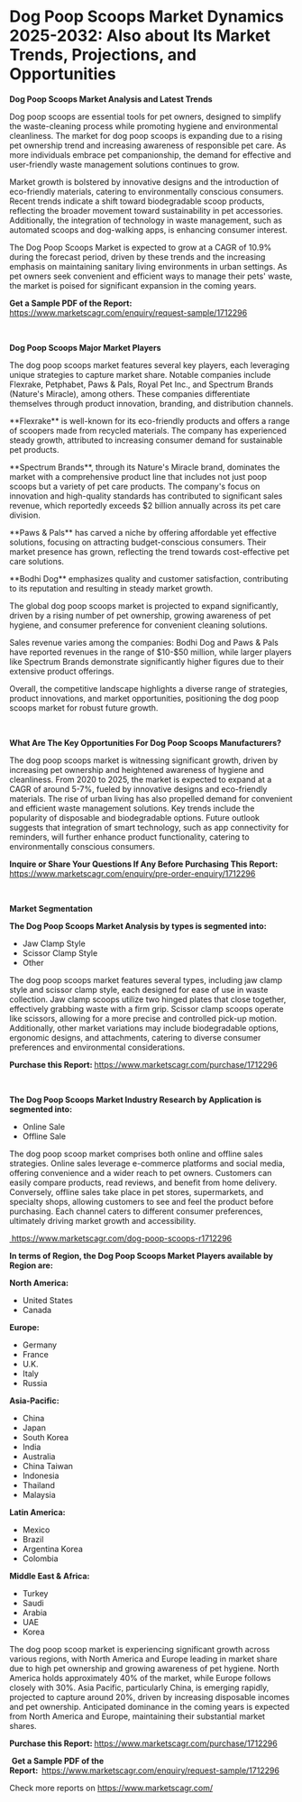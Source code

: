 <p><h1>Dog Poop Scoops Market Dynamics 2025-2032: Also about Its Market Trends, Projections, and Opportunities</h1></p><p><strong>Dog Poop Scoops Market Analysis and Latest Trends</strong></p>
<p><p>Dog poop scoops are essential tools for pet owners, designed to simplify the waste-cleaning process while promoting hygiene and environmental cleanliness. The market for dog poop scoops is expanding due to a rising pet ownership trend and increasing awareness of responsible pet care. As more individuals embrace pet companionship, the demand for effective and user-friendly waste management solutions continues to grow.</p><p>Market growth is bolstered by innovative designs and the introduction of eco-friendly materials, catering to environmentally conscious consumers. Recent trends indicate a shift toward biodegradable scoop products, reflecting the broader movement toward sustainability in pet accessories. Additionally, the integration of technology in waste management, such as automated scoops and dog-walking apps, is enhancing consumer interest.</p><p>The Dog Poop Scoops Market is expected to grow at a CAGR of 10.9% during the forecast period, driven by these trends and the increasing emphasis on maintaining sanitary living environments in urban settings. As pet owners seek convenient and efficient ways to manage their pets' waste, the market is poised for significant expansion in the coming years.</p></p>
<p><strong>Get a Sample PDF of the Report:&nbsp;</strong> <a href="https://www.marketscagr.com/enquiry/request-sample/1712296?utm_campaign=1889&utm_medium=2&utm_source=Github&utm_content=ia&utm_term=11012025&utm_id=dog-poop-scoops">https://www.marketscagr.com/enquiry/request-sample/1712296</a></p>
<p>&nbsp;</p>
<p><strong>Dog Poop Scoops Major Market Players</strong></p>
<p><p>The dog poop scoops market features several key players, each leveraging unique strategies to capture market share. Notable companies include Flexrake, Petphabet, Paws & Pals, Royal Pet Inc., and Spectrum Brands (Nature's Miracle), among others. These companies differentiate themselves through product innovation, branding, and distribution channels.</p><p>**Flexrake** is well-known for its eco-friendly products and offers a range of scoopers made from recycled materials. The company has experienced steady growth, attributed to increasing consumer demand for sustainable pet products. </p><p>**Spectrum Brands**, through its Nature's Miracle brand, dominates the market with a comprehensive product line that includes not just poop scoops but a variety of pet care products. The company's focus on innovation and high-quality standards has contributed to significant sales revenue, which reportedly exceeds $2 billion annually across its pet care division.</p><p>**Paws & Pals** has carved a niche by offering affordable yet effective solutions, focusing on attracting budget-conscious consumers. Their market presence has grown, reflecting the trend towards cost-effective pet care solutions. </p><p>**Bodhi Dog** emphasizes quality and customer satisfaction, contributing to its reputation and resulting in steady market growth. </p><p>The global dog poop scoops market is projected to expand significantly, driven by a rising number of pet ownership, growing awareness of pet hygiene, and consumer preference for convenient cleaning solutions. </p><p>Sales revenue varies among the companies: Bodhi Dog and Paws & Pals have reported revenues in the range of $10-$50 million, while larger players like Spectrum Brands demonstrate significantly higher figures due to their extensive product offerings.</p><p>Overall, the competitive landscape highlights a diverse range of strategies, product innovations, and market opportunities, positioning the dog poop scoops market for robust future growth.</p></p>
<p>&nbsp;</p>
<p><strong>What Are The Key Opportunities For Dog Poop Scoops Manufacturers?</strong></p>
<p><p>The dog poop scoops market is witnessing significant growth, driven by increasing pet ownership and heightened awareness of hygiene and cleanliness. From 2020 to 2025, the market is expected to expand at a CAGR of around 5-7%, fueled by innovative designs and eco-friendly materials. The rise of urban living has also propelled demand for convenient and efficient waste management solutions. Key trends include the popularity of disposable and biodegradable options. Future outlook suggests that integration of smart technology, such as app connectivity for reminders, will further enhance product functionality, catering to environmentally conscious consumers.</p></p>
<p><strong>Inquire or Share Your Questions If Any Before Purchasing This Report:</strong> <a href="https://www.marketscagr.com/enquiry/pre-order-enquiry/1712296?utm_campaign=1889&utm_medium=2&utm_source=Github&utm_content=ia&utm_term=11012025&utm_id=dog-poop-scoops">https://www.marketscagr.com/enquiry/pre-order-enquiry/1712296</a></p>
<p>&nbsp;</p>
<p><strong>Market Segmentation</strong></p>
<p><strong>The Dog Poop Scoops Market Analysis by types is segmented into:</strong></p>
<p><ul><li>Jaw Clamp Style</li><li>Scissor Clamp Style</li><li>Other</li></ul></p>
<p><p>The dog poop scoops market features several types, including jaw clamp style and scissor clamp style, each designed for ease of use in waste collection. Jaw clamp scoops utilize two hinged plates that close together, effectively grabbing waste with a firm grip. Scissor clamp scoops operate like scissors, allowing for a more precise and controlled pick-up motion. Additionally, other market variations may include biodegradable options, ergonomic designs, and attachments, catering to diverse consumer preferences and environmental considerations.</p></p>
<p><strong>Purchase this Report:&nbsp;</strong><a href="https://www.marketscagr.com/purchase/1712296?utm_campaign=1889&utm_medium=2&utm_source=Github&utm_content=ia&utm_term=11012025&utm_id=dog-poop-scoops">https://www.marketscagr.com/purchase/1712296</a></p>
<p>&nbsp;</p>
<p><strong>The Dog Poop Scoops Market Industry Research by Application is segmented into:</strong></p>
<p><ul><li>Online Sale</li><li>Offline Sale</li></ul></p>
<p><p>The dog poop scoop market comprises both online and offline sales strategies. Online sales leverage e-commerce platforms and social media, offering convenience and a wider reach to pet owners. Customers can easily compare products, read reviews, and benefit from home delivery. Conversely, offline sales take place in pet stores, supermarkets, and specialty shops, allowing customers to see and feel the product before purchasing. Each channel caters to different consumer preferences, ultimately driving market growth and accessibility.</p></p>
<p><a href="https://www.marketscagr.com/dog-poop-scoops-r1712296?utm_campaign=1889&utm_medium=2&utm_source=Github&utm_content=ia&utm_term=11012025&utm_id=dog-poop-scoops">&nbsp;https://www.marketscagr.com/dog-poop-scoops-r1712296</a></p>
<p><strong>In terms of Region, the Dog Poop Scoops Market Players available by Region are:</strong></p>
<p>
    <p> <strong> North America: </strong>
        <ul>
            <li>United States</li>
            <li>Canada</li>
        </ul>
        </p> 
    <p> <strong> Europe: </strong>
        <ul>
            <li>Germany</li>
            <li>France</li>
            <li>U.K.</li>
            <li>Italy</li>
            <li>Russia</li>
        </ul>
        </p> 
    <p> <strong> Asia-Pacific: </strong>
        <ul>
            <li>China</li>
            <li>Japan</li>
            <li>South Korea</li>
            <li>India</li>
            <li>Australia</li>
            <li>China Taiwan</li>
            <li>Indonesia</li>
            <li>Thailand</li>
            <li>Malaysia</li>
        </ul>
        </p> 
    <p> <strong> Latin America: </strong>
        <ul>
            <li>Mexico</li>
            <li>Brazil</li>
            <li>Argentina Korea</li>
            <li>Colombia</li>
        </ul>
        </p> 
    <p> <strong> Middle East & Africa: </strong>
        <ul>
            <li>Turkey</li>
            <li>Saudi</li>
            <li>Arabia</li>
            <li>UAE</li>
            <li>Korea</li>
        </ul>
    </p>
    </p>
<p><p>The dog poop scoop market is experiencing significant growth across various regions, with North America and Europe leading in market share due to high pet ownership and growing awareness of pet hygiene. North America holds approximately 40% of the market, while Europe follows closely with 30%. Asia Pacific, particularly China, is emerging rapidly, projected to capture around 20%, driven by increasing disposable incomes and pet ownership. Anticipated dominance in the coming years is expected from North America and Europe, maintaining their substantial market shares.</p></p>
<p><strong>Purchase this Report: </strong><a href="https://www.marketscagr.com/purchase/1712296?utm_campaign=1889&utm_medium=2&utm_source=Github&utm_content=ia&utm_term=11012025&utm_id=dog-poop-scoops">https://www.marketscagr.com/purchase/1712296</a></p>
<p>&nbsp;<strong>Get a Sample PDF of the Report:&nbsp;&nbsp;</strong><a href="https://www.marketscagr.com/enquiry/request-sample/1712296?utm_campaign=1889&utm_medium=2&utm_source=Github&utm_content=ia&utm_term=11012025&utm_id=dog-poop-scoops">https://www.marketscagr.com/enquiry/request-sample/1712296</a></p>
<p><strong></strong></p>
<p>Check more reports on <a href="https://www.marketscagr.com/?utm_campaign=1889&utm_medium=2&utm_source=Github&utm_content=ia&utm_term=11012025&utm_id=dog-poop-scoops">https://www.marketscagr.com/</a></p>